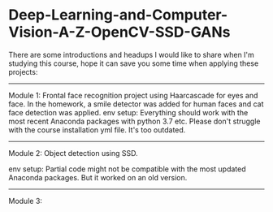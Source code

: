 # Deep-Learning-and-Computer-Vision-A-Z-OpenCV-SSD-GANs

There are some introductions and headups I would like to share when I'm studying this course,
hope it can save you some time when applying these projects:

-------------------------------------------------------------------------------------------------
Module 1: Frontal face recognition project using Haarcascade for eyes and face.
In the homework, a smile detector was added for human faces and cat face detection
was applied. 
env setup: Everything should work with the most recent Anaconda packages with python 3.7 etc.
Please don't struggle with the course installation yml file. It's too outdated.

-------------------------------------------------------------------------------------------------
Module 2: Object detection using SSD.

env setup: Partial code might not be compatible with the most updated Anaconda packages. But
it worked on an old version. 


-------------------------------------------------------------------------------------------------
Module 3: 

